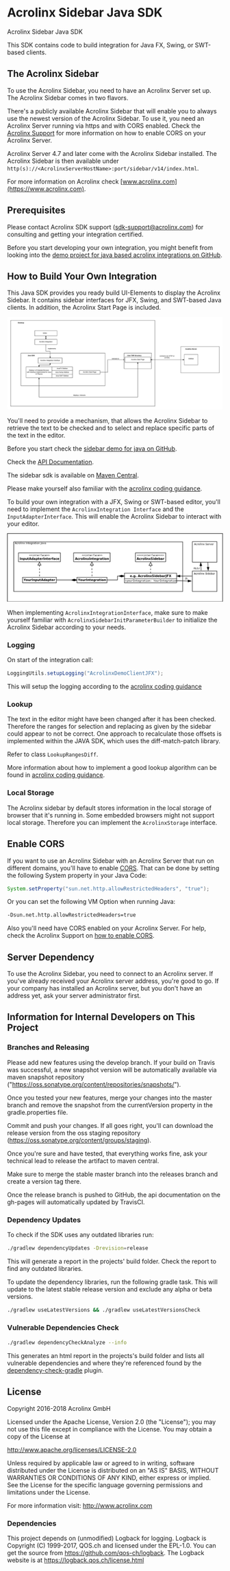 # Acrolinx Sidebar Java SDK

Acrolinx Sidebar Java SDK

This SDK contains code to build integration for Java FX, Swing, or SWT-based clients.

## The Acrolinx Sidebar

To use the Acrolinx Sidebar, you need to have an Acrolinx Server set up.
The Acrolinx Sidebar comes in two flavors.

There's a publicly available Acrolinx Sidebar that will enable you to always use the newest
version of the Acrolinx Sidebar.
To use it, you need an Acrolinx Server running via https and with CORS enabled.
Check the [Acrolinx Support](https://support.acrolinx.com/hc/en-us/articles/203851132-Setting-up-the-Acrolinx-Sidebar#Enable_Cross_Origin_Resource_Sharing_CORS_on_your_Core_Server_)
for more information on how to enable CORS on your Acrolinx Server.

Acrolinx Server 4.7 and later come with the Acrolinx Sidebar installed.
The Acrolinx Sidebar is then available under
`http(s)://<AcrolinxServerHostName>:port/sidebar/v14/index.html`.

For more information on Acrolinx check [www.acrolinx.com](https://www.acrolinx.com).

## Prerequisites

Please contact Acrolinx SDK support (sdk-support@acrolinx.com) for consulting and getting your integration certified.

Before you start developing your own integration, you might benefit from looking into the
[demo project for java based acrolinx integrations on GitHub](https://github.com/acrolinx/acrolinx-sidebar-demo-java).

## How to Build Your Own Integration

This Java SDK provides you ready build UI-Elements to display the Acrolinx Sidebar.
It contains sidebar interfaces for JFX, Swing, and SWT-based Java clients.
In addition, the Acrolinx Start Page is included.

![Java SDK parts overview](/img/SketchJavaSDKComponents.png)

You'll need to provide a mechanism, that allows the Acrolinx Sidebar to retrieve the text to be checked and to select
and replace specific parts of the text in the editor.

Before you start check the [sidebar demo for java on GitHub](https://github.com/acrolinx/acrolinx-sidebar-demo-java).

Check the [API Documentation](https://acrolinx.github.io/sidebar-sdk-java/).

The sidebar sdk is available on [Maven Central](https://search.maven.org/#search%7Cga%7C1%7Cg%3A%22com.acrolinx.client%22%20a%3A%22sidebar-sdk%22%20).

Please make yourself also familiar with the [acrolinx coding guidance](https://github.com/acrolinx/acrolinx-coding-guidance).

To build your own integration with a JFX, Swing or SWT-based editor, you'll need to implement the `AcrolinxIntegration
Interface` and the `InputAdapterInterface`. This will enable the Acrolinx Sidebar to interact with your editor.

![Acrolinx Integration interacting with Acrolinx Sidebar and Acrolinx Server](/img/ArchitectureInterfaces.png)

When implementing `AcrolinxIntegrationInterface`, make sure to make yourself familiar with `AcrolinxSidebarInitParameterBuilder`
to initialize the Acrolinx Sidebar according to your needs.

### Logging

On start of the integration call:

```java
LoggingUtils.setupLogging("AcrolinxDemoClientJFX");
```

This will setup the logging according to the [acrolinx coding guidance](https://github.com/acrolinx/acrolinx-coding-guidance/blob/master/topics/logging.md)

### Lookup

The text in the editor might have been changed after it has been checked. Therefore the ranges for selection and replacing
as given by the sidebar could appear to not be correct. One approach to recalculate those offsets is implemented within the JAVA SDK,
which uses the diff-match-patch library.

Refer to class ``LookupRangesDiff``.

More information about how to implement a good lookup algorithm can be found in [acrolinx coding guidance](https://github.com/acrolinx/acrolinx-coding-guidance/blob/master/topics/text-lookup.md).

### Local Storage

The Acrolinx sidebar by default stores information in the local storage of browser that it's running in.
Some embedded browsers might not support local storage. Therefore you can implement the `AcrolinxStorage` interface.

## Enable CORS

If you want to use an Acrolinx Sidebar with an Acrolinx Server that run on different domains, you'll have to enable
[CORS](https://en.wikipedia.org/wiki/Cross-origin_resource_sharing). That can be done by setting the following System
property in your Java Code:

```java
System.setProperty("sun.net.http.allowRestrictedHeaders", "true");
```

Or you can set the following VM Option when running Java:

```bash
-Dsun.net.http.allowRestrictedHeaders=true
```

Also you'll need have CORS enabled on your Acrolinx Server.
For help, check the Acrolinx Support on [how to enable CORS](https://support.acrolinx.com/hc/en-us/articles/203851132#task_izv_qn4_fv).

## Server Dependency

To use the Acrolinx Sidebar, you need to connect to an Acrolinx server. If you've already received your Acrolinx server address,
you're good to go. If your company has installed an Acrolinx server, but you don't have an address yet, ask your server administrator first.


## Information for Internal Developers on This Project

### Branches and Releasing

Please add new features using the develop branch. If your build on Travis was successful, a new snapshot version will
be automatically available via maven snapshot repository ("https://oss.sonatype.org/content/repositories/snapshots/").

Once you tested your new features, merge your changes into the master branch and remove the snapshot from the currentVersion
property in the gradle.properties file.

Commit and push your changes. If all goes right, you'll can download the release version from the oss staging repository (https://oss.sonatype.org/content/groups/staging).

Once you're sure and have tested, that everything works fine, ask your technical lead to release the artifact to maven central.

Make sure to merge the stable master branch into the releases branch and create a version tag there.

Once the release branch is pushed to GitHub, the api documentation on the gh-pages will automatically updated by TravisCI.

### Dependency Updates

To check if the SDK uses any outdated libraries run:

```bash
./gradlew dependencyUpdates -Drevision=release

```

This will generate a report in the projects' build folder. Check the report to find any outdated libraries.

To update the dependency libraries, run the following gradle task. This will update to the latest stable release version
and exclude any alpha or beta versions.

```bash
./gradlew useLatestVersions && ./gradlew useLatestVersionsCheck

```

### Vulnerable Dependencies Check

```bash
./gradlew dependencyCheckAnalyze --info

```

This generates an html report in the projects's build folder and lists all vulnerable dependencies and where they're
referenced found by the [dependency-check-gradle](https://github.com/jeremylong/dependency-check-gradle) plugin.

## License

Copyright 2016-2018 Acrolinx GmbH

Licensed under the Apache License, Version 2.0 (the "License");
you may not use this file except in compliance with the License.
You may obtain a copy of the License at

http://www.apache.org/licenses/LICENSE-2.0

Unless required by applicable law or agreed to in writing, software
distributed under the License is distributed on an "AS IS" BASIS,
WITHOUT WARRANTIES OR CONDITIONS OF ANY KIND, either express or implied.
See the License for the specific language governing permissions and
limitations under the License.

For more information visit: http://www.acrolinx.com

### Dependencies

This project depends on (unmodified) Logback for logging. Logback is Copyright (C) 1999-2017, QOS.ch and licensed under the EPL-1.0. You can get the source from https://github.com/qos-ch/logback. The Logback website is at https://logback.qos.ch/license.html
